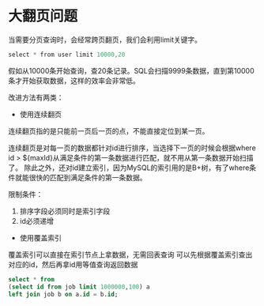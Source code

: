# 大翻页问题

当需要分页查询时，会经常跨页翻页，我们会利用limit关键字。
```java
select * from user limit 10000,20
```
假如从10000条开始查询，查20条记录。SQL会扫描9999条数据，直到第10000条才开始获取数据，这样的效率会非常低。


改进方法有两类：

- 使用连续翻页

连续翻页指的是只能前一页后一页的点，不能直接定位到某一页。


连续翻页是对每一页的数据都针对id进行排序，当选择下一页的时候会根据where id > ${maxId}从满足条件的第一条数据进行匹配，就不用从第一条数据开始扫描了。
除此之外，还对id建立索引，因为MySQL的索引用的是B+树，有了where条件就能很快的匹配到满足条件的第一条数据。


限制条件：

1. 排序字段必须同时是索引字段
1. id必须递增





- 使用覆盖索引

覆盖索引可以直接在索引节点上拿数据，无需回表查询
可以先根据覆盖索引查出对应的id，然后再拿id用等值查询返回数据
```sql
select * from 
(select id from job limit 1000000,100) a
left join job b on a.id = b.id;
```


